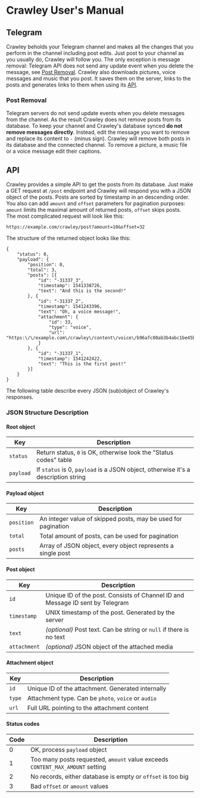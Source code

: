 # Crawley User's Manual
## Telegram
Crawley beholds your Telegram channel and makes all the changes that you perform in the channel including post edits. Just post to your channel as you usually do, Crawley will follow you. The only exception is message removal: Telegram API does not send any update event when you delete the message, see [Post Removal](#post-removal). Crawley also downloads pictures, voice messages and music that you post. It saves them on the server, links to the posts and generates links to them when using its [API](#api).
### Post Removal
Telegram servers do not send update events when you delete messages from the channel. As the result Crawley does not remove posts from its database. To keep your channel and Crawley's database synced **do not remove messages directly**. Instead, edit the message you want to remove and replace its content to `-` (minus sign). Crawley will remove both posts in its database and the connected channel. To remove a picture, a music file or a voice message edit their captions.

## API
Crawley provides a simple API to get the posts from its database. Just make a GET request at `/post` endpoint and Crawley will respond you with a JSON object of the posts. Posts are sorted by timestamp in an descending order. You also can add `amount` and `offset` parameters for pagination purposes: `amount` limits the maximal amount of returned posts, `offset` skips posts.  
The most complicated request will look like this:
```
https://example.com/crawley/post?amount=10&offset=32
```

The structure of the returned object looks like this:
```
{
    "status": 0,
    "payload": {
        "position": 0,
        "total": 3,
        "posts": [{
            "id": "-31337_3",
            "timestamp": 1541338726,
            "text": "And this is the second!"
        }, {
            "id": "-31337_2",
            "timestamp": 1541243396,
            "text": "Oh, a voice message!",
            "attachment": {
                "id": 33,
                "type": "voice",
                "url": "https:\/\/example.com\/crawley\/content\/voice\/b96afc80ab3b4abc1be45b46f0b351ea.oga"
            }
        }, {
            "id": "-31337_1",
            "timestamp": 1541242422,
            "text": "This is the first post!"
        }]
    }
}
```
The following table describe every JSON (sub)object of Crawley's responses.
### JSON Structure Description
#### Root object
| Key | Description |
| ------------ | ------------ |
| `status` | Return status, `0` is OK, otherwise look the "Status codes" table |
| `payload` | If `status` is 0, `payload` is a JSON object, otherwise it's a description string |

#### Payload object
| Key | Description |
| ------------ | ------------ |
| `position` | An integer value of skipped posts, may be used for pagination |
| `total` | Total amount of posts, can be used for pagination |
| `posts` | Array of JSON object, every object represents a single post |

#### Post object
| Key | Description |
| ------------ | ------------ |
| `id` | Unique ID of the post. Consists of Channel ID and Message ID sent by Telegram |
| `timestamp` | UNIX timestamp of the post. Generated by the server |
| `text` | *(optional)* Post text. Can be string or `null` if there is no text |
| `attachment` | *(optional)*  JSON object of the attached media |

#### Attachment object
| Key | Description |
| ------------ | ------------ |
| `id` | Unique ID of the attachment. Generated internally |
| `type` | Attachment type. Can be `photo`, `voice` or `audio` |
| `url` | Full URL pointing to the attachment content |

#### Status codes
| Code | Description |
| ------------ | ------------ |
| 0 | OK, process `payload` object |
| 1 | Too many posts requested, `amount` value exceeds `CONTENT_MAX_AMOUNT` setting |
| 2 | No records, either database is empty or `offset` is too big |
| 3 | Bad `offset` or `amount` values |